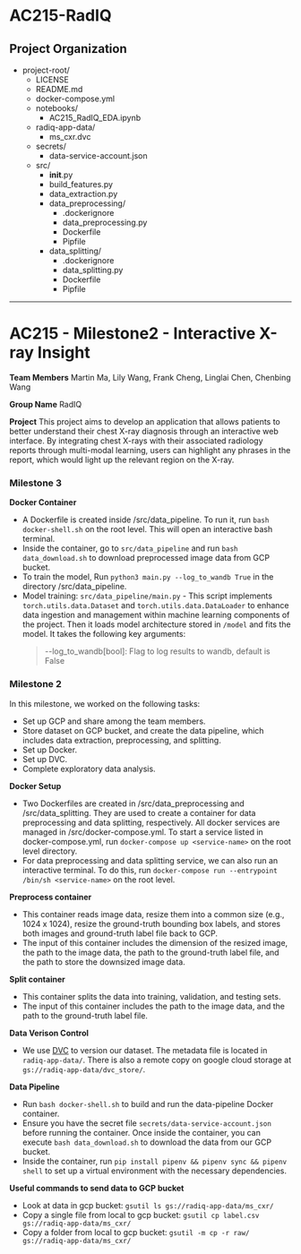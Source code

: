 AC215-RadIQ
==============================

Project Organization
---------
- project-root/
    - LICENSE
    - README.md
    - docker-compose.yml
    - notebooks/
        - AC215_RadIQ_EDA.ipynb
    - radiq-app-data/
        - ms_cxr.dvc
    - secrets/
        - data-service-account.json
    - src/
        - __init__.py
        - build_features.py
        - data_extraction.py
        - data_preprocessing/
            - .dockerignore
            - data_preprocessing.py
            - Dockerfile
            - Pipfile
        - data_splitting/
            - .dockerignore
            - data_splitting.py
            - Dockerfile
            - Pipfile



--------

# AC215 - Milestone2 - Interactive X-ray Insight

**Team Members**
Martin Ma, Lily Wang, Frank Cheng, Linglai Chen, Chenbing Wang

**Group Name**
RadIQ

**Project**
This project aims to develop an application that allows patients to better understand their chest X-ray diagnosis through an interactive web interface. By integrating chest X-rays with their associated radiology reports through multi-modal learning, users can highlight any phrases in the report, which would light up the relevant region on the X-ray.

### Milestone 3 ###
**Docker Container**
- A Dockerfile is created inside /src/data_pipeline. To run it, run `bash docker-shell.sh` on the root level. This will open an interactive bash terminal.
- Inside the container, go to `src/data_pipeline` and run `bash data_download.sh` to download preprocessed image data from GCP bucket.
- To train the model, Run `python3 main.py --log_to_wandb True` in the directory /src/data_pipeline.
- Model training: `src/data_pipeline/main.py` - This script implements `torch.utils.data.Dataset` and `torch.utils.data.DataLoader` to enhance data ingestion and management within machine learning components of the project. Then it loads model architecture stored in `/model` and fits the model. It takes the following key arguments:
    > --log_to_wandb\[bool\]: Flag to log results to wandb, default is False

### Milestone 2 ###
In this milestone, we worked on the following tasks:
- Set up GCP and share among the team members.
- Store dataset on GCP bucket, and create the data pipeline, which includes data extraction, preprocessing, and splitting.
- Set up Docker.
- Set up DVC.
- Complete exploratory data analysis.

**Docker Setup**
- Two Dockerfiles are created in /src/data_preprocessing and /src/data_splitting. They are used to create a 
  container for data preprocessing and data splitting, respectively. All docker services are managed in 
  /src/docker-compose.yml. To start a service listed in docker-compose.yml, run `docker-compose up <service-name>` 
  on the root level directory. 
- For data preprocessing and data splitting service, we can also run an interactive terminal. To do this, run 
  `docker-compose run --entrypoint /bin/sh <service-name>` on the root level.

**Preprocess container**
- This container reads image data, resize them into a common size (e.g., 1024 x 1024), resize the ground-truth bounding box labels, and stores both images and ground-truth label file back to GCP.
- The input of this container includes the dimension of the resized image, the path to the image data, the path to the ground-truth label file, and the path to store the downsized image data.


**Split container**
- This container splits the data into training, validation, and testing sets.
- The input of this container includes the path to the image data, and the path to the ground-truth label file.

**Data Verison Control**
- We use [DVC](https://dvc.org) to version our dataset. The metadata file is located in `radiq-app-data/`. There is also a remote copy on google cloud storage at `gs://radiq-app-data/dvc_store/`.

**Data Pipeline**
- Run `bash docker-shell.sh` to build and run the data-pipeline Docker container.
- Ensure you have the secret file `secrets/data-service-account.json` before running the container. Once inside the container, you can execute `bash data_download.sh` to download the data from our GCP bucket.
- Inside the container, run `pip install pipenv && pipenv sync && pipenv shell` to set up a virtual environment with the necessary dependencies.

**Useful commands to send data to GCP bucket**
- Look at data in gcp bucket: `gsutil ls gs://radiq-app-data/ms_cxr/`
- Copy a single file from local to gcp bucket: `gsutil cp label.csv gs://radiq-app-data/ms_cxr/`
- Copy a folder from local to gcp bucket: `gsutil -m cp -r raw/ gs://radiq-app-data/ms_cxr/`
